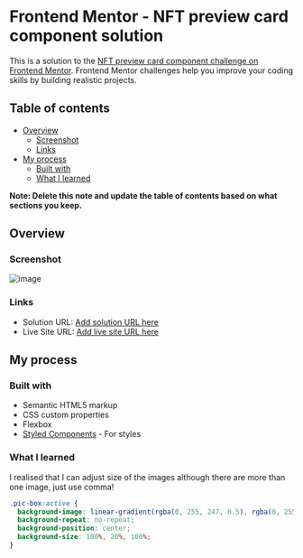 # Frontend Mentor - NFT preview card component solution

This is a solution to the [NFT preview card component challenge on Frontend Mentor](https://www.frontendmentor.io/challenges/nft-preview-card-component-SbdUL_w0U). Frontend Mentor challenges help you improve your coding skills by building realistic projects.

## Table of contents

- [Overview](#overview)
  - [Screenshot](#screenshot)
  - [Links](#links)
- [My process](#my-process)
  - [Built with](#built-with)
  - [What I learned](#what-i-learned)

**Note: Delete this note and update the table of contents based on what sections you keep.**

## Overview

### Screenshot

![image](https://github.com/ich-bin-boi-de-cambridge/NFT-preview-card-component/blob/main/Frontend%20Mentor%20NFT%20preview%20card%20component.png)

### Links

- Solution URL: [Add solution URL here](https://your-solution-url.com)
- Live Site URL: [Add live site URL here](https://your-live-site-url.com)

## My process

### Built with

- Semantic HTML5 markup
- CSS custom properties
- Flexbox
- [Styled Components](https://styled-components.com/) - For styles

### What I learned

I realised that I can adjust size of the images although there are more than one image, just use comma!

```css
.pic-box:active {
  background-image: linear-gradient(rgba(0, 255, 247, 0.5), rgba(0, 255, 247, 0.5)), url(images/icon-view.svg), url(images/image-equilibrium.jpg);
  background-repeat: no-repeat;
  background-position: center;
  background-size: 100%, 20%, 100%;
}
```
